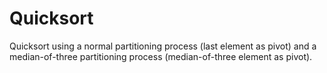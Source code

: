 # Quicksort
Quicksort using a normal partitioning process (last element as pivot) and a median-of-three partitioning process (median-of-three element as pivot).
